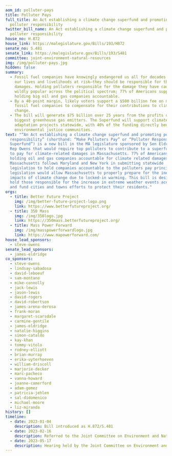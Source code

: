 ```yaml
---
aom_id: polluter-pays
title: Polluter Pays
full_title: An Act establishing a climate change superfund and promoting
  polluter responsibility
twitter_bill_name: An Act establishing a climate change superfund and promoting
  polluter responsibility
house_no: H.872
house_link: https://malegislature.gov/Bills/193/H872
senate_no: S.481
senate_link: https://malegislature.gov/Bills/193/S481
committee: joint-environment-natural-resources
img: /img/polluter-pays.jpg
hidden: false
summary:
  - Fossil fuel companies have knowingly endangered us all for decades and put
    our lives and livelihoods at risk–they should be responsible for the
    damages. Holding polluters responsible for the damage they have caused is
    wildly popular across the political spectrum; 77% of Americans support
    holding big oil and gas companies accountable.
  - By a 40-point margin, likely voters support a $500 billion fee on major
    fossil fuel companies to compensate for their contributions to climate
    change.
  - The bill will generate $75 billion over 25 years from the profits of the
    biggest greenhouse gas emitters. The Superfund will support climate change
    adaptation projects statewide, with 40% of the funding directly benefiting
    environmental justice communities.
text: "“An Act establishing a climate change superfund and promoting polluter
  responsibility” (shorthand: “Make Polluters Pay” or “Polluter Responsibility
  Superfund”) is a new bill in the MA legislature sponsored by Sen Eldridge and
  Rep Owens that would require top polluters to contribute to a superfund used
  to pay for climate-related damages in Massachusetts. 77% of Americans support
  holding oil and gas companies accountable for climate related damages.
  Massachusetts follows Maryland and New York in submitting statewide
  legislation to hold companies accountable to the polluters pay principle. This
  legislation would allow Massachusetts to properly prepare for the inevitable
  impacts of climate change due to locked-in warming. This bill is designed to
  hold those responsible for the increase in extreme weather events accountable
  and fund cities and towns efforts to protect their residents."
orgs:
  - title: Better Future Project
    img: /img/better-future-project-logo.png
    link: https://www.betterfutureproject.org/
  - title: 350 Mass
    img: /img/350logo.jpg
    link: https://350mass.betterfutureproject.org/
  - title: Mass Power Forward
    img: /img/masspowerforwardlogo.jpg
    link: https://www.mapowerforward.com/
house_lead_sponsors:
  - steve-owens
senate_lead_sponsors:
  - james-eldridge
co_sponsors:
  - steve-owens
  - lindsay-sabadosa
  - david-leboeuf
  - sam-montano
  - mike-connolly
  - jack-lewis
  - jason-lewis
  - david-rogers
  - david-robertson
  - james-arena-derosa
  - frank-moran
  - margaret-scarsdale
  - carmine-gentile
  - james-eldridge
  - natalie-higgins
  - simon-cataldo
  - kay-khan
  - tommy-vitolo
  - rodney-elliott
  - brian-murray
  - erika-uyterhoeven
  - william-driscoll
  - marjorie-decker
  - marc-pacheco
  - vanna-howard
  - joanne-comerford
  - adam-gomez
  - patricia-jehlen
  - sal-didomenico
  - michael-moore
  - liz-miranda
history: []
timeline:
  - date: 2023-01-04
    description: Bill introduced as H.872/S.481
  - date: 2023-02-16
    description: Referred to the Joint Committee on Environment and Natural Resources
  - date: 2023-05-17
    description: Hearing held by the Joint Committee on Environment and Natural Resources
---
```

